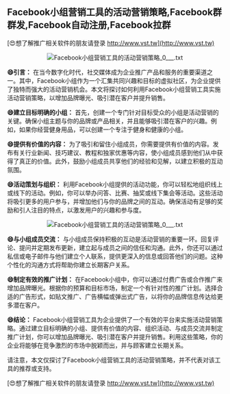 ## **Facebook小组营销工具的活动营销策略,Facebook群群发,Facebook自动注册,Facebook拉群**

[😍想了解推广相关软件的朋友请登录 http://www.vst.tw](http://www.vst.tw)

 <center><img src="https://vst.tw/MP4/tuiguang/png/2.png" alt="Facebook小组营销工具的活动营销策略_0___.txt"></center>

**😄引言：**
在当今数字化时代，社交媒体成为企业推广产品和服务的重要渠道之一。其中，Facebook小组作为一个汇集共同兴趣和目标的虚拟社区，为企业提供了独特而强大的活动营销机会。本文将探讨如何利用Facebook小组营销工具实施活动营销策略，以增加品牌曝光、吸引潜在客户并提升销售。

**😄建立目标明确的小组：**
首先，创建一个专门针对目标受众的小组是活动营销的关键。确保小组主题与你的品牌或产品相关，并且能够吸引潜在客户的兴趣。例如，如果你经营健身用品，可以创建一个专注于健身和健康的小组。

**😄提供有价值的内容：**
为了吸引和留住小组成员，你需要提供有价值的内容。发布有关行业新闻、技巧建议、教程和独家优惠等内容，使小组成员感到他们从中获得了真正的价值。此外，鼓励小组成员共享他们的经验和见解，以建立积极的互动氛围。

**😄活动策划与组织：**
利用Facebook小组提供的活动功能，你可以轻松地组织线上或线下的活动。例如，你可以举办问答、比赛、抽奖或线下集会等活动。这些活动将吸引更多的用户参与，并增加他们与你的品牌之间的互动。确保活动有足够的奖励和引人注目的特点，以激发用户的兴趣和参与度。

 <center><img src="https://vst.tw/MP4/tuiguang/png/2.png" alt="Facebook小组营销工具的活动营销策略_0___.txt"></center>

**😄与小组成员交流：**
与小组成员保持积极的互动是活动营销的重要一环。回复评论、提问并定期发布更新，建立起与成员之间的信任和沟通。此外，你还可以通过私信或电子邮件与他们建立个人联系，提供更深入的信息或回答他们的问题。这种个性化的沟通方式将帮助你建立长期客户关系。

**😄制定有效的推广计划：**
在Facebook小组中，你可以通过付费广告或合作推广来增加品牌曝光。根据你的预算和目标市场，制定一个有针对性的推广计划。选择合适的广告形式，如贴文推广、广告横幅或弹出式广告，以将你的品牌信息传达给更多潜在客户。

**😄结论：**
Facebook小组营销工具为企业提供了一个有效的平台来实施活动营销策略。通过建立目标明确的小组、提供有价值的内容、组织活动、与成员交流并制定推广计划，你可以增加品牌曝光、吸引潜在客户并提升销售。利用这些策略，你的企业将能够在竞争激烈的市场中脱颖而出，并与顾客建立长期关系。

请注意，本文仅探讨了Facebook小组营销工具的活动营销策略，并不代表对该工具的推荐或支持。

[😍想了解推广相关软件的朋友请登录 http://www.vst.tw](http://www.vst.tw)



